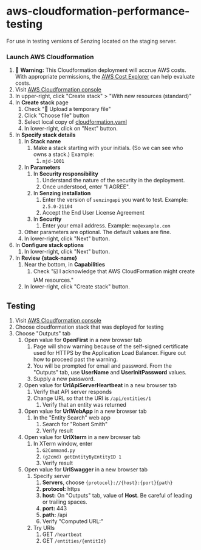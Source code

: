 # aws-cloudformation-performance-testing

For use in testing versions of Senzing located on the staging server.

### Launch AWS Cloudformation

1. :thinking: **Warning:** This Cloudformation deployment will accrue AWS costs.
   With appropriate permissions, the
   [AWS Cost Explorer](https://aws.amazon.com/aws-cost-management/aws-cost-explorer/)
   can help evaluate costs.
1. Visit [AWS Cloudformation console](https://console.aws.amazon.com/cloudformation/home)
1. In upper-right, click "Create stack" > "With new resources (standard)"
1. In **Create stack** page
    1. Check ":radio_button: Upload a temporary file"
    1. Click "Choose file" button
    1. Select local copy of [cloudformation.yaml](cloudformation.yaml)
    1. In lower-right, click on "Next" button.
1. In **Specify stack details**
    1. In **Stack name**
        1. Make a stack starting with your initials.  (So we can see who owns a stack.)
           Example:
            1. `mjd-1001`
    1. In **Parameters**
        1. In **Security responsibility**
            1. Understand the nature of the security in the deployment.
            1. Once understood, enter "I AGREE".
        1. In **Senzing installation**
            1. Enter the version of `senzingapi` you want to test.
               Example: `2.5.0-21104`
            1. Accept the End User License Agreement
        1. In **Security**
            1. Enter your email address.  Example: `me@example.com`
    1. Other parameters are optional.
       The default values are fine.
    1. In lower-right, click "Next" button.
1. In **Configure stack options**
    1. In lower-right, click "Next" button.
1. In **Review {stack-name}**
    1. Near the bottom, in **Capabilities**
        1. Check ":ballot_box_with_check: I acknowledge that AWS CloudFormation might create IAM resources."
    1. In lower-right, click "Create stack" button.

## Testing

1. Visit [AWS Cloudformation console](https://console.aws.amazon.com/cloudformation/home)
1. Choose cloudformation stack that was deployed for testing
1. Choose "Outputs" tab
    1. Open value for **0penFirst** in a new browser tab
        1. Page will show warning because of the self-signed certificate used for HTTPS by the Application Load Balancer.
           Figure out how to proceed past the warning.
        1. You will be prompted for email and password.
           From the "Outputs" tab, use **UserName** and **UserInitPassword** values.
        1. Supply a new password.
    1. Open value for **UrlApiServerHeartbeat** in a new browser tab
        1. Verify that API server responds
        1. Change URL so that the URI is `/api/entities/1`
            1. Verify that an entity was returned
    1. Open value for **UrlWebApp** in a new browser tab
        1. In the "Entity Search" web app
            1. Search for "Robert Smith"
            1. Verify result
    1. Open value for **UrlXterm** in a new browser tab
        1. In XTerm window, enter
            1. `G2Command.py`
            1. `(g2cmd) getEntityByEntityID 1`
            1. Verify result
    1. Open value for **UrlSwagger** in a new browser tab
        1. Specify server
            1. **Servers**, choose `{protocol}://{host}:{port}{path}`
            1. **protocol:** https
            1. **host:** On "Outputs" tab, value of **Host**.  Be careful of leading or trailing spaces.
            1. **port:** 443
            1. **path:** /api
            1. Verify "Computed URL:"
        1. Try URIs
            1. GET `/heartbeat`
            1. GET `/entities/{entitId}`
